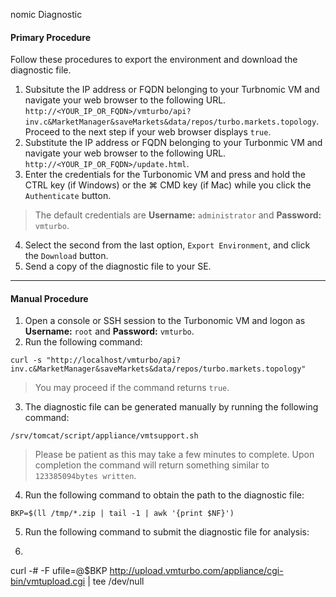 
nomic Diagnostic

#### Primary Procedure
Follow these procedures to export the environment and download the diagnostic file.

1. Subsitute the IP address or FQDN belonging to your Turbnomic VM and navigate your web browser to the following URL.  `http://<YOUR_IP_OR_FQDN>/vmturbo/api?inv.c&MarketManager&saveMarkets&data/repos/turbo.markets.topology`.  Proceed to the next step if your web browser displays `true`.
2. Substitute the IP address or FQDN belonging to your Turbonmic VM and navigate your web browser to the following URL.  `http://<YOUR_IP_OR_FQDN>/update.html`.
3. Enter the credentials for the Turbonomic VM and press and hold the CTRL key (if Windows) or the &#8984; CMD key (if Mac) while you click the `Authenticate` button.
> The default credentials are **Username:** `administrator` and **Password:** `vmturbo`.
4. Select the second from the last option, `Export Environment`, and click the `Download` button.
5. Send a copy of the diagnostic file to your SE.
&nbsp;

-----

#### Manual Procedure
1. Open a console or SSH session to the Turbonomic VM and logon as **Username:** `root` and **Password:** `vmturbo`.
2. Run the following command:
```Shell
curl -s "http://localhost/vmturbo/api?inv.c&MarketManager&saveMarkets&data/repos/turbo.markets.topology"
```
> You may proceed if the command returns `true`.
3. The diagnostic file can be generated manually by running the following command:
```Shell
/srv/tomcat/script/appliance/vmtsupport.sh
```
> Please be patient as this may take a few minutes to complete.  Upon completion the command will return something similar to `123385094bytes written`.
4. Run the following command to obtain the path to the diagnostic file:
```Shell
BKP=$(ll /tmp/*.zip | tail -1 | awk '{print $NF}')
```
5. Run the following command to submit the diagnostic file for analysis:
6. ```Shell
curl -# -F ufile=@$BKP http://upload.vmturbo.com/appliance/cgi-bin/vmtupload.cgi | tee /dev/null
```


